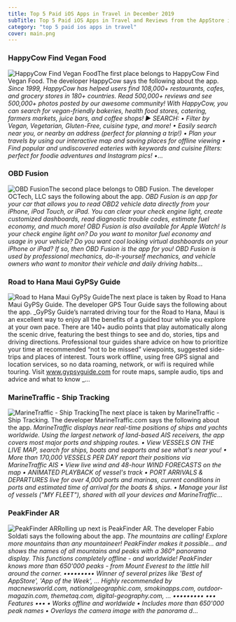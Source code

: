 ```yaml
---
title: Top 5 Paid iOS Apps in Travel in December 2019
subTitle: Top 5 Paid iOS Apps in Travel and Reviews from the AppStore in December 2019.
category: "top 5 paid ios apps in travel"
cover: main.png
---
```


### HappyCow Find Vegan Food

![HappyCow Find Vegan Food](https://is3-ssl.mzstatic.com/image/thumb/Purple123/v4/e0/c8/e2/e0c8e22c-0505-0d6c-0c9c-33525ae8a225/AppIcon-0-0-1x_U007emarketing-0-0-0-7-0-0-sRGB-0-0-0-GLES2_U002c0-512MB-85-220-0-0.png/100x100bb.png)The first place belongs to HappyCow Find Vegan Food. The developer HappyCow says the following about the app. _Since 1999, HappyCow has helped users  find 108,000+ restaurants, cafes, and grocery stores in 180+ countries. Read 500,000+ reviews and see 500,000+ photos posted by our awesome community! With HappyCow, you can search for vegan-friendly bakeries, health food stores, catering, farmers markets, juice bars, and coffee shops!  ► SEARCH: • Filter by Vegan, Vegetarian, Gluten-Free, cuisine type, and more! • Easily search near you, or nearby an address (perfect for planning a trip!)  • Plan your travels by using our  interactive map and saving places for offline viewing • Find popular and undiscovered eateries with keywords and cuisine filters: perfect for foodie adventures and Instagram pics!  •_...

### OBD Fusion

![OBD Fusion](https://is5-ssl.mzstatic.com/image/thumb/Purple123/v4/24/89/31/248931ee-333a-b2ce-ae4d-9bbc75e0a3cf/AppIcon-0-0-1x_U007emarketing-0-0-0-7-0-85-220.png/100x100bb.png)The second place belongs to OBD Fusion. The developer OCTech, LLC says the following about the app. _OBD Fusion is an app for your car that allows you to read OBD2 vehicle data directly from your iPhone, iPod Touch, or iPad. You can clear your check engine light, create customized dashboards, read diagnostic trouble codes, estimate fuel economy, and much more! OBD Fusion is also available for Apple Watch!  Is your check engine light on? Do you want to monitor fuel economy and usage in your vehicle? Do you want cool looking virtual dashboards on your iPhone or iPad? If so, then OBD Fusion is the app for you! OBD Fusion is used by professional mechanics, do-it-yourself mechanics, and vehicle owners who want to monitor their vehicle and daily driving habits_...

### Road to Hana Maui GyPSy Guide

![Road to Hana Maui GyPSy Guide](https://is3-ssl.mzstatic.com/image/thumb/Purple113/v4/a1/d7/ff/a1d7ff16-8796-0adb-623b-291869193e42/AppIcon-0-1x_U007emarketing-0-0-85-220-0-7.png/100x100bb.png)The next place is taken by Road to Hana Maui GyPSy Guide. The developer GPS Tour Guide says the following about the app. _GyPSy Guide’s narrated driving tour for the Road to Hana, Maui is an excellent way to enjoy all the benefits of a guided tour while you explore at your own pace.  There are 140+ audio points that play automatically along the scenic drive, featuring the best things to see and do, stories, tips and driving directions.    Professional tour guides share advice on how to prioritize your time at recommended “not to be missed” viewpoints, suggested side-trips and places of interest.  Tours work offline, using free GPS signal and location services, so no data roaming, network, or wifi is required while touring.  Visit www.gypsyguide.com for route maps, sample audio, tips and advice and what to know _...

### MarineTraffic - Ship Tracking

![MarineTraffic - Ship Tracking](https://is4-ssl.mzstatic.com/image/thumb/Purple113/v4/30/dd/3e/30dd3e00-6d4f-a7d1-dd6b-e7ce453a8364/AppIcon-1x_U007emarketing-0-0-GLES2_U002c0-512MB-sRGB-0-0-0-85-220-0-0-0-8.png/100x100bb.png)The next place is taken by MarineTraffic - Ship Tracking. The developer MarineTraffic.com says the following about the app. _MarineTraffic displays near real-time positions of ships and yachts worldwide.  Using the largest network of land-based AIS receivers, the app covers most major ports and shipping routes.  • View VESSELS ON THE LIVE MAP, search for ships, boats and seaports and see what's near you! • More than 170,000 VESSELS PER DAY report their positions via MarineTraffic AIS • View live wind and 48-hour WIND FORECASTS on the map • ANIMATED PLAYBACK of vessel's track • PORT ARRIVALS & DEPARTURES live for over 4,000 ports and marinas, current conditions in ports and estimated time of arrival for the boats & ships. • Manage your list of vessels ("MY FLEET"), shared with all your devices and MarineTraffic_...

### PeakFinder AR

![PeakFinder AR](https://is5-ssl.mzstatic.com/image/thumb/Purple123/v4/4e/aa/05/4eaa05a5-dd34-b68b-5582-01267f1fd65d/AppIcon-0-0-1x_U007emarketing-0-0-0-5-0-0-sRGB-0-0-0-GLES2_U002c0-512MB-85-220-0-0.png/100x100bb.png)Rolling up next is PeakFinder AR. The developer Fabio Soldati says the following about the app. _The mountains are calling! Explore more mountains than any mountaineer! PeakFinder makes it possible… and shows the names of all mountains and peaks with a 360° panorama display. This functions completely offline - and worldwide!  PeakFinder knows more than 650'000 peaks - from Mount Everest to the little hill around the corner.  ••••••••• Winner of several prizes like 'Best of AppStore', 'App of the Week', … Highly recommended by macnewsworld.com, nationalgeographic.com, smokinapps.com, outdoor-magazin.com, themetaq.com, digital-geography.com, … •••••••••   ••• Features •••  • Works offline and worldwide • Includes more than 650'000 peak names • Overlays the camera image with the panorama d_...

